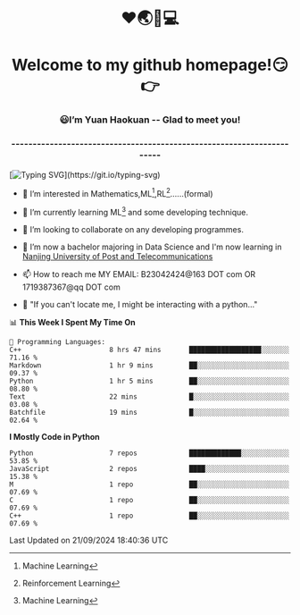 <!--
<div align=center>
  <img width=128 src="image/figure.png">
</div>
-->
<h1 align="center">❤🌏🚩💻</h1>
<h1 align="center">Welcome to my github homepage!😏👉</h1>
<h3 align="center" >😃I’m Yuan Haokuan -- Glad to meet you!</h3>
<h3 align="center" >----------------------------------------------------------------------</h3>

  [![Typing SVG](https://readme-typing-svg.herokuapp.com?font=Fira+Code&pause=1000&random=false&width=450&lines=Here's+my+personal+infomation:)](https://git.io/typing-svg)

- 👀 I’m interested in Mathematics,ML[^1],RL[^2]......(formal)
  
- 🌱 I’m currently learning ML[^1] and some developing technique.
  
- 💞️ I’m looking to collaborate on any developing programmes.
  
- 🍉 I’m now a bachelor majoring in Data Science and I'm now learning in [Nanjing University of Post and Telecommunications](https://www.njupt.edu.cn/main.psp)
  
- 📫 How to reach me MY EMAIL: B23042424@163 DOT com OR 1719387367@qq DOT com

- 🐍 "If you can't locate me, I might be interacting with a python..."

<!--START_SECTION:waka-->
📊 **This Week I Spent My Time On** 

```text
💬 Programming Languages: 
C++                      8 hrs 47 mins       ██████████████████░░░░░░░   71.16 % 
Markdown                 1 hr 9 mins         ██░░░░░░░░░░░░░░░░░░░░░░░   09.37 % 
Python                   1 hr 5 mins         ██░░░░░░░░░░░░░░░░░░░░░░░   08.80 % 
Text                     22 mins             █░░░░░░░░░░░░░░░░░░░░░░░░   03.08 % 
Batchfile                19 mins             █░░░░░░░░░░░░░░░░░░░░░░░░   02.64 % 
```

**I Mostly Code in Python** 

```text
Python                   7 repos             █████████████░░░░░░░░░░░░   53.85 % 
JavaScript               2 repos             ████░░░░░░░░░░░░░░░░░░░░░   15.38 % 
M                        1 repo              ██░░░░░░░░░░░░░░░░░░░░░░░   07.69 % 
C                        1 repo              ██░░░░░░░░░░░░░░░░░░░░░░░   07.69 % 
C++                      1 repo              ██░░░░░░░░░░░░░░░░░░░░░░░   07.69 % 
```




 Last Updated on 21/09/2024 18:40:36 UTC
<!--END_SECTION:waka-->

<!---
WilbertYuan/WilbertYuan is a ✨ special ✨ repository because its `README.md` (this file) appears on your GitHub profile.
You can click the Preview link to take a look at your changes.
--->
[^1]:Machine Learning
[^2]:Reinforcement Learning
